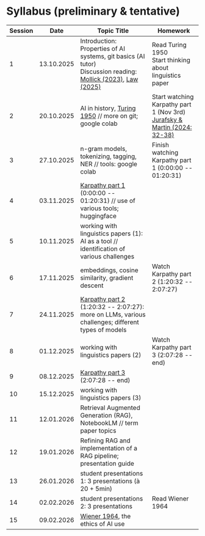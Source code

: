 # Syllabus (preliminary & tentative)
| Session | Date | Topic Title | Homework |
| --- | --- | --- | --- |
| 1 | 13.10.2025 | Introduction: Properties of AI systems, git basics (AI tutor) <br> Discussion reading: [Mollick (2023)](https://www.oneusefulthing.org/p/becoming-strange-in-the-long-singularity), [Law (2025)](https://www.learningfromexamples.com/p/what-academics-get-wrong)| Read Turing 1950<br>Start thinking about linguistics paper |
| 2 | 20.10.2025 | AI in history, [Turing 1950](https://github.com/Tools-for-Natural-Language-Processing/tools-course-material/blob/main/Turing1950.pdf) // more on git; google colab | Start watching Karpathy part 1 (Nov 3rd)<br> [Jurafsky & Martin (2024: 32-38)](https://github.com/Tools-for-Natural-Language-Processing/tools-course-material/blob/main/JurafskyMartin_2024.pdf)|
| 3 | 27.10.2025 | n-gram models, tokenizing, tagging, NER // tools: google colab | Finish watching Karpathy part 1 (0:00:00 -- 01:20:31)|
| 4 | 03.11.2025 | [Karpathy part 1](https://youtu.be/7xTGNNLPyMI?si=qIU-Up9xHwH4p2jh) (0:00:00 -- 01:20:31) // use of various tools; huggingface |
| 5 | 10.11.2025 | working with linguistics papers (1): AI as a tool // identification of various challenges |
| 6 | 17.11.2025 | embeddings, cosine similarity, gradient descent | Watch Karpathy part 2 (1:20:32 -- 2:07:27)|
| 7 | 24.11.2025 | [Karpathy part 2](https://youtu.be/7xTGNNLPyMI?si=PZEimf5WCNfXBZBq&t=4832) (1:20:32 -- 2:07:27): more on LLMs, various challenges; different types of models |
| 8 | 01.12.2025 | working with linguistics papers (2)| Watch Karpathy part 3 (2:07:28 -- end)|
| 9 | 08.12.2025 | [Karpathy part 3](https://youtu.be/7xTGNNLPyMI?si=LrctojjKaEZYB_g6&t=7648) (2:07:28 -- end)|
| 10 | 15.12.2025 | working with linguistics papers (3)|
| 11 | 12.01.2026 | Retrieval Augmented Generation (RAG),  NotebookLM // term paper topics |
| 12 | 19.01.2026 | Refining RAG and implementation of a RAG pipeline; presentation guide |
| 13 | 26.01.2026 | student presentations 1: 3 presentations (à 20 + 5min) |
| 14 | 02.02.2026 | student presentations 2: 3 presentations | Read Wiener 1964 |
| 15 | 09.02.2026 | [Wiener 1964](https://github.com/Tools-for-Natural-Language-Processing/tools-course-material/blob/main/Wiener_1964.pdf), the ethics of AI use |

<br>

